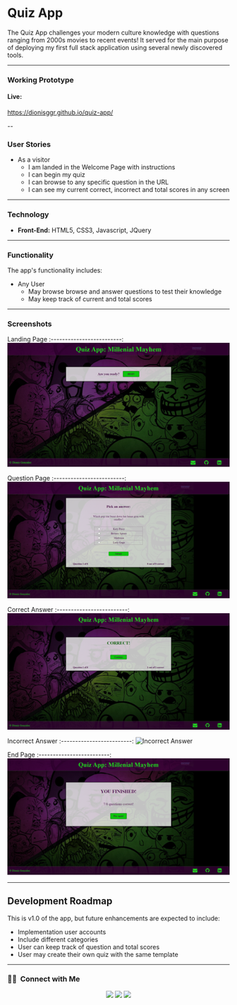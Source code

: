 # Quiz App
The Quiz App challenges your modern culture knowledge with questions ranging from 2000s movies to recent events! It served for the main purpose of deploying my first full stack application using several newly discovered tools.

---
### Working Prototype
#### Live:
https://dionisggr.github.io/quiz-app/

--

### User Stories
- As a visitor
  - I am landed in the Welcome Page with instructions
  - I can begin my quiz
  - I can browse to any specific question in the URL
  - I can see my current correct, incorrect and total scores in any screen

---

### Technology
* **Front-End:** HTML5, CSS3, Javascript, JQuery

---

### Functionality
The app's functionality includes:
* Any User
  * May browse browse and answer questions to test their knowledge
  * May keep track of current and total scores
    
---

### Screenshots
Landing Page
:-------------------------:
![Landing Page](/img/screenshots/landing.png)

Question Page
:-------------------------:
![Question Page](/img/screenshots/question.png)

Correct Answer
:-------------------------:
![Correct Answer](/img/screenshots/correct.png)

Incorrect Answer
:-------------------------:
![Incorrect Answer](/img/screenshots/wrong.png)

End Page
:-------------------------:
![End Page](/img/screenshots/finished.png)

---

## Development Roadmap
This is v1.0 of the app, but future enhancements are expected to include:
- Implementation user accounts
- Include different categories
- User can keep track of question and total scores
- User may create their own quiz with the same template

---

### 🤝🏻 &nbsp;Connect with Me

<p align="center">
<a href="https://linkedin.com/in/dionisggr"><img src="https://img.shields.io/badge/-Dionis%20Gonzalez%20-0077B5?style=flat-square&logo=Linkedin&logoColor=white"/></a>
<a href="https://dionisggr.github.io/my-portfolio"><img src="https://img.shields.io/badge/-dionisggr.github.io-3423A6?style=flat-square&logo=Google-Chrome&logoColor=white"/></a>
<a href="mailto:dionisggr@gmail.com"><img src="https://img.shields.io/badge/-dionisggr@gmail.com-D14836?style=flat-square&logo=Gmail&logoColor=white"/></a>
</p>